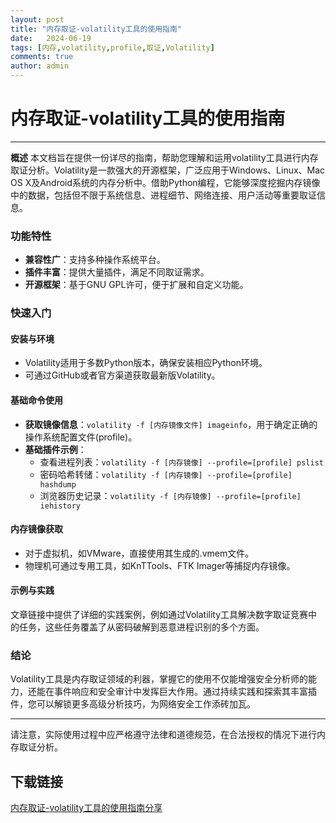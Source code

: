 ```yaml
---
layout: post
title: "内存取证-volatility工具的使用指南"
date:   2024-06-19
tags: [内存,volatility,profile,取证,Volatility]
comments: true
author: admin
---
```

# 内存取证-volatility工具的使用指南

---

**概述**
本文档旨在提供一份详尽的指南，帮助您理解和运用volatility工具进行内存取证分析。Volatility是一款强大的开源框架，广泛应用于Windows、Linux、Mac OS X及Android系统的内存分析中。借助Python编程，它能够深度挖掘内存镜像中的数据，包括但不限于系统信息、进程细节、网络连接、用户活动等重要取证信息。

### 功能特性
- **兼容性广**：支持多种操作系统平台。
- **插件丰富**：提供大量插件，满足不同取证需求。
- **开源框架**：基于GNU GPL许可，便于扩展和自定义功能。

### 快速入门
#### 安装与环境
- Volatility适用于多数Python版本，确保安装相应Python环境。
- 可通过GitHub或者官方渠道获取最新版Volatility。

#### 基础命令使用
- **获取镜像信息**：`volatility -f [内存镜像文件] imageinfo`，用于确定正确的操作系统配置文件(profile)。
- **基础插件示例**：
    - 查看进程列表：`volatility -f [内存镜像] --profile=[profile] pslist`
    - 密码哈希转储：`volatility -f [内存镜像] --profile=[profile] hashdump`
    - 浏览器历史记录：`volatility -f [内存镜像] --profile=[profile] iehistory`

#### 内存镜像获取
- 对于虚拟机，如VMware，直接使用其生成的.vmem文件。
- 物理机可通过专用工具，如KnTTools、FTK Imager等捕捉内存镜像。

#### 示例与实践
文章链接中提供了详细的实践案例，例如通过Volatility工具解决数字取证竞赛中的任务，这些任务覆盖了从密码破解到恶意进程识别的多个方面。

### 结论
Volatility工具是内存取证领域的利器，掌握它的使用不仅能增强安全分析师的能力，还能在事件响应和安全审计中发挥巨大作用。通过持续实践和探索其丰富插件，您可以解锁更多高级分析技巧，为网络安全工作添砖加瓦。

---

请注意，实际使用过程中应严格遵守法律和道德规范，在合法授权的情况下进行内存取证分析。

## 下载链接

[内存取证-volatility工具的使用指南分享](https://pan.quark.cn/s/cfd674b3c2e4)